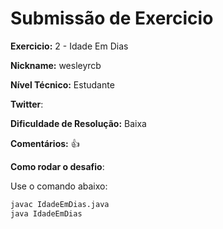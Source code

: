 # Submissão de Exercicio

**Exercicio:** 2 - Idade Em Dias

**Nickname:** wesleyrcb

**Nível Técnico:** Estudante

**Twitter**: 

**Dificuldade de Resolução:** Baixa

**Comentários:** 👍

**Como rodar o desafio**: 

Use o comando abaixo: 
```bash
javac IdadeEmDias.java
java IdadeEmDias
```